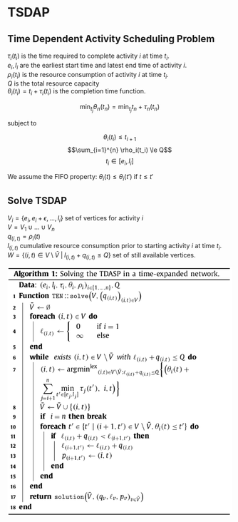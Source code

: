 # TSDAP
## Time Dependent Activity Scheduling Problem

$\tau_i(t_i)$ is the time required to complete activity $i$ at time $t_i$.  
$e_i, l_i$ are the earliest start time and latest end time of activity $i$.  
$\rho_i(t_i)$ is the resource consumption of activity $i$ at time $t_i$.  
$Q$ is the total resource capacity  
$\theta_i(t_i) = t_i + \tau_i(t_i)$ is the completion time function.  

$$\min_{t_j} \theta_n(t_n) = \min_{t_j} t_n + \tau_n(t_n)$$

subject to

$$\theta_i(t_i) \le t_{i+1}$$
$$\sum_{i=1}^{n} \rho_i(t_i) \le Q$$
$$t_i \in [e_i, l_i]$$

We assume the FIFO property: $\theta_i(t) \le \theta_i(t')$ if $t \le t'$

## Solve TSDAP

$V_i = \{e_i, e_i + \epsilon, ..., l_i \}$ set of vertices for activity $i$  
$V = V_1 \cup ... \cup V_n$  
$q_{(i,t)} = \rho_i(t)$  
$l_{(i,t)}$ cumulative resource consumption prior to starting activity $i$ at time $t_i$.  
$W = \{(i, t) \in V \setminus \bar V \; | \; l_{(i, t)} + q_{(i,t)} \le Q\}$ set of still available vertices.


![](algorithm_1.png)